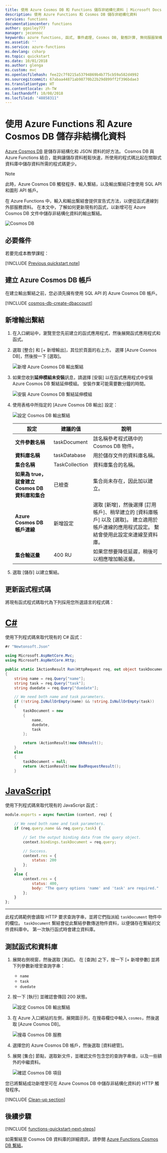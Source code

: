 ```yaml
---
title: 使用 Azure Cosmos DB 和 Functions 儲存非結構化資料 | Microsoft Docs
description: 使用 Azure Functions 和 Cosmos DB 儲存非結構化資料
services: functions
documentationcenter: functions
author: ggailey777
manager: jeconnoc
keywords: azure functions, 函式, 事件處理, Cosmos DB, 動態計算, 無伺服器架構
ms.assetid: ''
ms.service: azure-functions
ms.devlang: csharp
ms.topic: quickstart
ms.date: 10/01/2018
ms.author: glenga
ms.custom: mvc
ms.openlocfilehash: fee22c7f0215a53794869b4b775cb59a582d4992
ms.sourcegitcommit: 67abaa44871ab98770b22b29d899ff2f396bdae3
ms.translationtype: HT
ms.contentlocale: zh-TW
ms.lasthandoff: 10/08/2018
ms.locfileid: "48858311"
---
```

# <a name="store-unstructured-data-using-azure-functions-and-azure-cosmos-db"></a>使用 Azure Functions 和 Azure Cosmos DB 儲存非結構化資料

[Azure Cosmos DB](https://azure.microsoft.com/services/cosmos-db/) 是儲存非結構化和 JSON 資料的好方法。 Cosmos DB 與 Azure Functions 結合，能夠讓儲存資料輕鬆快速，所使用的程式碼比起在關聯式資料庫中儲存資料所需的程式碼更少。

> [!NOTE]
> 此時，Azure Cosmos DB 觸發程序、輸入繫結，以及輸出繫結只會使用 SQL API 和圖形 API 帳戶。

在 Azure Functions 中，輸入和輸出繫結會提供宣告式方法，以便從函式連線到外部服務資料。 在本文中，了解如何更新現有的函式，以新增可在 Azure Cosmos DB 文件中儲存非結構化資料的輸出繫結。

![Cosmos DB](./media/functions-integrate-store-unstructured-data-cosmosdb/functions-cosmosdb.png)

## <a name="prerequisites"></a>必要條件

若要完成本教學課程：

[!INCLUDE [Previous quickstart note](../../includes/functions-quickstart-previous-topics.md)]

## <a name="create-an-azure-cosmos-db-account"></a>建立 Azure Cosmos DB 帳戶

在建立輸出繫結之前，您必須先擁有使用 SQL API 的 Azure Cosmos DB 帳戶。

[!INCLUDE [cosmos-db-create-dbaccount](../../includes/cosmos-db-create-dbaccount.md)]

## <a name="add-an-output-binding"></a>新增輸出繫結

1. 在入口網站中，瀏覽至您先前建立的函式應用程式，然後展開函式應用程式和函式。

1. 選取 [整合] 和 [+ 新增輸出]，其位於頁面的右上方。 選擇 [Azure Cosmos DB]，然後按一下 [選取]。

    ![新增 Azure Cosmos DB 輸出繫結](./media/functions-integrate-store-unstructured-data-cosmosdb/functions-integrate-tab-add-new-output-binding.png)

1. 如果您收到**延伸模組未安裝**訊息，請選擇 [安裝] 以在函式應用程式中安裝 Azure Cosmos DB 繫結延伸模組。 安裝作業可能需要數分鐘的時間。

    ![安裝 Azure Cosmos DB 繫結延伸模組](./media/functions-integrate-store-unstructured-data-cosmosdb/functions-integrate-install-binding-extension.png)

1. 使用表格中所指定的 [Azure Cosmos DB 輸出] 設定：

    ![設定 Cosmos DB 輸出繫結](./media/functions-integrate-store-unstructured-data-cosmosdb/functions-integrate-tab-configure-cosmosdb-binding.png)

    | 設定      | 建議的值  | 說明                                |
    | ------------ | ---------------- | ------------------------------------------ |
    | **文件參數名稱** | taskDocument | 該名稱參考程式碼中的 Cosmos DB 物件。 |
    | **資料庫名稱** | taskDatabase | 用於儲存文件的資料庫名稱。 |
    | **集合名稱** | TaskCollection | 資料庫集合的名稱。 |
    | **如果為 true，就會建立 Cosmos DB 資料庫和集合** | 已檢查 | 集合尚未存在，因此加以建立。 |
    | **Azure Cosmos DB 帳戶連線** | 新增設定 | 選取 [新增]，然後選擇 [訂用帳戶]、稍早建立的 [資料庫帳戶] 以及 [選取]。 建立適用於帳戶連線的應用程式設定。 繫結會使用此設定來連線至資料庫。 |
    | **集合輸送量** |400 RU| 如果您想要降低延遲，稍後可以相應增加輸送量。 |

1. 選取 [儲存] 以建立繫結。

## <a name="update-the-function-code"></a>更新函式程式碼

將現有函式程式碼取代為下列採用您所選語言的程式碼：

# <a name="ctabcsharp"></a>[C\#](#tab/csharp)

使用下列程式碼來取代現有的 C# 函式：

```csharp
#r "Newtonsoft.Json"

using Microsoft.AspNetCore.Mvc;
using Microsoft.AspNetCore.Http;

public static IActionResult Run(HttpRequest req, out object taskDocument, ILogger log)
{
    string name = req.Query["name"];
    string task = req.Query["task"];
    string duedate = req.Query["duedate"];

    // We need both name and task parameters.
    if (!string.IsNullOrEmpty(name) && !string.IsNullOrEmpty(task))
    {
        taskDocument = new
        {
            name,
            duedate,
            task
        };

        return (ActionResult)new OkResult();
    }
    else
    {
        taskDocument = null;
        return (ActionResult)new BadRequestResult();
    }
```

# <a name="javascripttabnodejs"></a>[JavaScript](#tab/nodejs)

使用下列程式碼來取代現有的 JavaScript 函式：

```js
module.exports = async function (context, req) {

    // We need both name and task parameters.
    if (req.query.name && req.query.task) {

        // Set the output binding data from the query object.
        context.bindings.taskDocument = req.query;

        // Success.
        context.res = {
            status: 200
        };
    }
    else {
        context.res = {
            status: 400,
            body: "The query options 'name' and 'task' are required."
        };
    }
};
```
---

此程式碼範例會讀取 HTTP 要求查詢字串，並將它們指派給 `taskDocument` 物件中的欄位。 `taskDocument` 繫結會從此繫結參數傳送物件資料，以便儲存在繫結的文件資料庫中。 第一次執行函式時會建立資料庫。

## <a name="test-the-function-and-database"></a>測試函式和資料庫

1. 展開右側視窗，然後選取 [測試]。 在 [查詢] 之下，按一下 [+ 新增參數] 並將下列參數新增至查詢字串：

    + `name`
    + `task`
    + `duedate`

1. 按一下 [執行] 並確認會傳回 200 狀態。

    ![設定 Cosmos DB 輸出繫結](./media/functions-integrate-store-unstructured-data-cosmosdb/functions-test-function.png)

1. 在 Azure 入口網站的左側，展開圖示列，在搜尋欄位中輸入 `cosmos`，然後選取 [Azure Cosmos DB]。

    ![搜尋 Cosmos DB 服務](./media/functions-integrate-store-unstructured-data-cosmosdb/functions-search-cosmos-db.png)

1. 選擇您的 Azure Cosmos DB 帳戶，然後選取 [資料總管]。

1. 展開 [集合] 節點，選取新文件，並確認文件包含您的查詢字串值，以及一些額外的中繼資料。

    ![確認 Cosmos DB 項目](./media/functions-integrate-store-unstructured-data-cosmosdb/functions-verify-cosmosdb-output.png)

您已將繫結成功新增至可在 Azure Cosmos DB 中儲存非結構化資料的 HTTP 觸發程序。

[!INCLUDE [Clean-up section](../../includes/clean-up-section-portal.md)]

## <a name="next-steps"></a>後續步驟

[!INCLUDE [functions-quickstart-next-steps](../../includes/functions-quickstart-next-steps.md)]

如需繫結至 Cosmos DB 資料庫的詳細資訊，請參閱 [Azure Functions Cosmos DB 繫結](functions-bindings-cosmosdb.md)。
